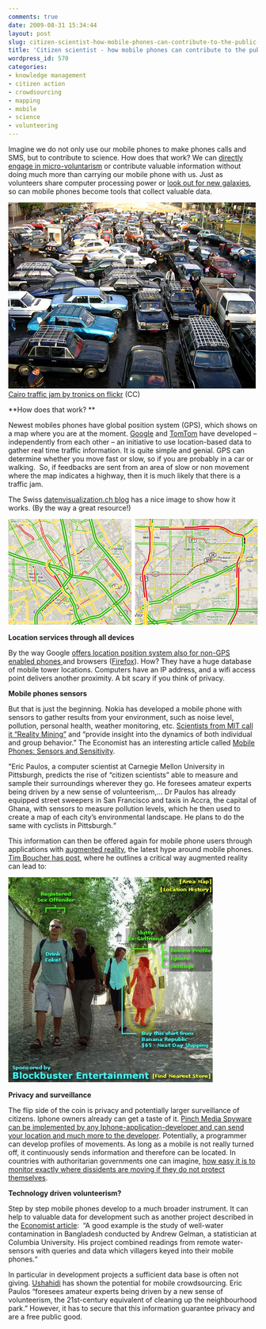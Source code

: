 ```yaml
---
comments: true
date: 2009-08-31 15:34:44
layout: post
slug: citizen-scientist-how-mobile-phones-can-contribute-to-the-public-good
title: 'Citizen scientist - how mobile phones can contribute to the public good   '
wordpress_id: 570
categories:
- knowledge management
- citizen action
- crowdsourcing
- mapping
- mobile
- science
- volunteering
---
```


Imagine we do not only use our mobile phones to make phones calls and SMS, but to contribute to science. How does that work? We can [directly engage in micro-voluntarism](http://www.crisscrossed.net/2009/04/02/micro-voluntarism-a-new-form-of-international-cooperation/) or contribute valuable information without doing much more than carrying our mobile phone with us. Just as volunteers share computer processing power or [look out for new galaxies](http://www.scientificamerican.com/blog/60-second-science/post.cfm?id=crowdsourcing-the-cosmos-amateurs-s-2009-02-18), so can mobile phones become tools that collect valuable data.


[![Cairo traffic jam by tronics (Creative Commons License) on Flickr](/images/Cairo.jpg)](http://www.flickr.com/photos/tronics/380379732/)[
Cairo traffic jam by tronics on flickr](http://www.flickr.com/photos/tronics/380379732/) (CC)

**How does that work? **

Newest mobiles phones have global position system (GPS), which shows on a map where you are at the moment. [Google](http://googleblog.blogspot.com/2009/08/bright-side-of-sitting-in-traffic.html) and [TomTom](http://www.tomtom.com/services/service.php?id=2&tab=4 ) have developed – independently from each other – an initiative to use location-based data to gather real time traffic information. It is quite simple and genial. GPS can determine whether you move fast or slow, so if you are probably in a car or walking.  So, if feedbacks are sent from an area of slow or non movement where the map indicates a highway, then it is much likely that there is a traffic jam.

The Swiss [datenvisualization.ch blog](http://www.datavisualization.ch/showcases/traffic-on-googlemaps) has a nice image to show how it works. (By the way a great resource!)


[![Traffic On GoogleMaps](/images/google_traffic_01.png)](http://www.datavisualization.ch/showcases/traffic-on-googlemaps)



**Location services through all devices**

By the way Google [offers location position system also for non-GPS enabled phones ](http://www.google.com/mobile/gmm/mylocation/)and browsers ([Firefox](ttp://www.mozilla.com/firefox/geolocation)). How? They have a huge database of mobile tower locations. Computers have an IP address, and a wifi access point delivers another proximity. A bit scary if you think of privacy.

**Mobile phones sensors**

But that is just the beginning. Nokia has developed a mobile phone with sensors to gather results from your environment, such as noise level, pollution, personal health, weather monitoring, etc. [Scientists from MIT call it “Reality Mining”](http://reality.media.mit.edu/) and “provide insight into the dynamics of both individual and group behavior.” The Economist has an interesting article called [Mobile Phones: Sensors and Sensitivity](ttp://www.economist.com/sciencetechnology/tq/displaystory.cfm?story_id=13725679).

"Eric Paulos, a computer scientist at Carnegie Mellon University in Pittsburgh, predicts the rise of “citizen scientists” able to measure and sample their surroundings wherever they go. He foresees amateur experts being driven by a new sense of volunteerism,... Dr Paulos has already equipped street sweepers in San Francisco and taxis in Accra, the capital of Ghana, with sensors to measure pollution levels, which he then used to create a map of each city’s environmental landscape. He plans to do the same with cyclists in Pittsburgh.“

This information can then be offered again for mobile phone users through applications with [augmented reality](http://en.wikipedia.org/wiki/Augmented_reality), the latest hype around mobile phones. [Tim Boucher has post](http://www.timboucher.com/journal/2005/01/27/how-augmented-reality-will-really-work/), where he outlines a critical way augmented reality can lead to:

[![augmented_reality](/images/augmented_reality.jpg)](http://www.timboucher.com/journal/2005/01/27/how-augmented-reality-will-really-work/)

**Privacy and surveillance**

The flip side of the coin is privacy and potentially larger surveillance of citizens. Iphone owners already can get a taste of it. [Pinch Media Spyware can be implemented by any Iphone-application-developer and can send your location and much more to the developer](http://www.readwriteweb.com/archives/dear_iphone_users_your_apps_are_spying_on_you.php). Potentially, a programmer can develop profiles of movements. As long as a mobile is not really turned off, it continuously sends information and therefore can be located. In countries with authoritarian governments one can imagine, [how easy it is to monitor exactly where dissidents are moving if they do not protect themselves](http://irevolution.wordpress.com/2009/06/15/digital-security/).

**Technology driven volunteerism?**

Step by step mobile phones develop to a much broader instrument. It can help to valuable data for development such as another project described in the [Economist article](http://www.economist.com/sciencetechnology/tq/displaystory.cfm?story_id=13725679):  “A good example is the study of well-water contamination in Bangladesh conducted by Andrew Gelman, a statistician at Columbia University. His project combined readings from remote water-sensors with queries and data which villagers keyed into their mobile phones.“

In particular in development projects a sufficient data base is often not giving. [Ushahidi](http://blog.ushahidi.com/) has shown the potential for mobile crowdsourcing. Eric Paulos “foresees amateur experts being driven by a new sense of volunteerism, the 21st-century equivalent of cleaning up the neighbourhood park.” However, it has to secure that this information guarantee privacy and are a free public good.

